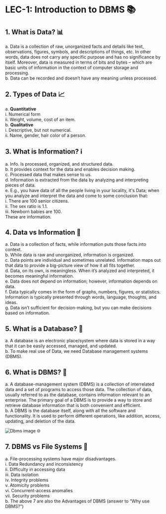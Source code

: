 # LEC-1: Introduction to DBMS 📚

## 1. What is Data? 📊
a. Data is a collection of raw, unorganized facts and details like text, observations, figures, symbols, and descriptions of things, etc. In other words, data does not carry any specific purpose and has no significance by itself. Moreover, data is measured in terms of bits and bytes – which are basic units of information in the context of computer storage and processing.  
b. Data can be recorded and doesn’t have any meaning unless processed.

## 2. Types of Data 📈
a. **Quantitative**  
   i. Numerical form  
   ii. Weight, volume, cost of an item.  
b. **Qualitative**  
   i. Descriptive, but not numerical.  
   ii. Name, gender, hair color of a person.

## 3. What is Information? ℹ️
a. Info. Is processed, organized, and structured data.  
b. It provides context for the data and enables decision making.  
c. Processed data that makes sense to us.  
d. Information is extracted from the data by analyzing and interpreting pieces of data.  
e. E.g., you have data of all the people living in your locality, it's Data; when you analyze and interpret the data and come to some conclusion that:  
   i. There are 100 senior citizens.  
   ii. The sex ratio is 1.1.  
   iii. Newborn babies are 100.  
   These are information.

## 4. Data vs Information 🤔
a. Data is a collection of facts, while information puts those facts into context.  
b. While data is raw and unorganized, information is organized.  
c. Data points are individual and sometimes unrelated. Information maps out that data to provide a big-picture view of how it all fits together.  
d. Data, on its own, is meaningless. When it’s analyzed and interpreted, it becomes meaningful information.  
e. Data does not depend on information; however, information depends on data.  
f. Data typically comes in the form of graphs, numbers, figures, or statistics. Information is typically presented through words, language, thoughts, and ideas.  
g. Data isn’t sufficient for decision-making, but you can make decisions based on information.

## 5. What is a Database? 💽
a. A database is an electronic place/system where data is stored in a way that it can be easily accessed, managed, and updated.  
b. To make real use of Data, we need Database management systems (DBMS).

## 6. What is DBMS? 🧬
a. A database-management system (DBMS) is a collection of interrelated data and a set of programs to access those data. The collection of data, usually referred to as the database, contains information relevant to an enterprise. The primary goal of a DBMS is to provide a way to store and retrieve database information that is both convenient and efficient.  
b. A DBMS is the database itself, along with all the software and functionality. It is used to perform different operations, like addition, access, updating, and deletion of the data.

![Dbms image](https://i.postimg.cc/bNDTgWq8/image.png) 🌐

## 7. DBMS vs File Systems 📁
a. File-processing systems have major disadvantages.  
   i. Data Redundancy and inconsistency  
   ii. Difficulty in accessing data  
   iii. Data isolation  
   iv. Integrity problems  
   v. Atomicity problems  
   vi. Concurrent-access anomalies  
   vii. Security problems  
b. The above 7 are also the Advantages of DBMS (answer to “Why use DBMS?”)
